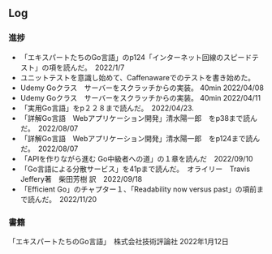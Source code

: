 ## Log


### 進捗

- 「エキスパートたちのGo言語」のp124「インターネット回線のスピードテスト」の項を読んだ。　2022/1/7
- ユニットテストを意識し始めて、Caffenawareでのテストを書き始めた。
- Udemy Goクラス　サーバーをスクラッチからの実装。 40min 2022/04/08
- Udemy Goクラス　サーバーをスクラッチからの実装。 40min 2022/04/11
- 「実用Go言語」をp２２８まで読んだ。　2022/04/23. 
- 「詳解Go言語　Webアプリケーション開発」清水陽一郎　をp38まで読んだ。　2022/08/07
- 「詳解Go言語　Webアプリケーション開発」清水陽一郎　をp124まで読んだ。　2022/08/07
- 「APIを作りながら進む Go中級者への道」の１章を読んだ　2022/09/10
- 「Go言語による分散サービス」を41pまで読んだ。　オライリー　Travis Jeffery著　柴田芳樹 訳　2022/09/18
- 「Efficient Go」のチャプター１、「Readability now versus past」の項前まで読んだ。　2022/11/20

### 書籍

「エキスパートたちのGo言語」　株式会社技術評論社 2022年1月12日
